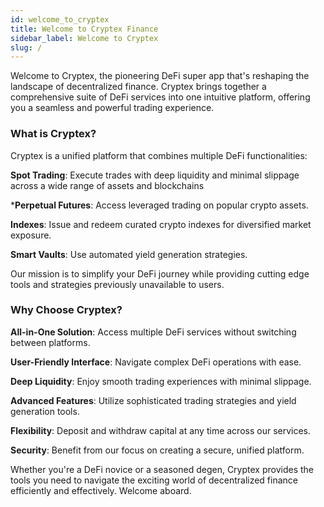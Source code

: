 ```yaml
---
id: welcome_to_cryptex
title: Welcome to Cryptex Finance
sidebar_label: Welcome to Cryptex
slug: /
---
```


Welcome to Cryptex, the pioneering DeFi super app that's reshaping the landscape of decentralized finance. Cryptex brings together a comprehensive suite of DeFi services into one intuitive platform, offering you a seamless and powerful trading experience.

### What is Cryptex?
Cryptex is a unified platform that combines multiple DeFi functionalities:

**Spot Trading**: Execute trades with deep liquidity and minimal slippage across a wide range of assets and blockchains

***Perpetual Futures**: Access leveraged trading on popular crypto assets.

**Indexes**: Issue and redeem curated crypto indexes for diversified market exposure.

**Smart Vaults**: Use automated yield generation strategies.

Our mission is to simplify your DeFi journey while providing cutting edge tools and strategies previously unavailable to users.

### Why Choose Cryptex?
**All-in-One Solution**: Access multiple DeFi services without switching between platforms.

**User-Friendly Interface**: Navigate complex DeFi operations with ease.

**Deep Liquidity**: Enjoy smooth trading experiences with minimal slippage.

**Advanced Features**: Utilize sophisticated trading strategies and yield generation tools.

**Flexibility**: Deposit and withdraw capital at any time across our services.

**Security**: Benefit from our focus on creating a secure, unified platform.

Whether you're a DeFi novice or a seasoned degen, Cryptex provides the tools you need to navigate the exciting world of decentralized finance efficiently and effectively. Welcome aboard.
